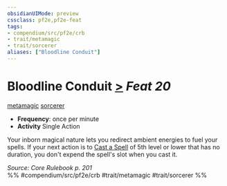```yaml
---
obsidianUIMode: preview
cssclass: pf2e,pf2e-feat
tags:
- compendium/src/pf2e/crb
- trait/metamagic
- trait/sorcerer
aliases: ["Bloodline Conduit"]
---
```

# Bloodline Conduit  [>](../../Rules/core-rulebook/chapter-9-playing-the-game.md#Actions "Single Action") *Feat 20*  
[metamagic](../../Rules/traits/metamagic.md)  [sorcerer](../../Rules/traits/sorcerer.md)  

- **Frequency**: once per minute
- **Activity** Single Action

Your inborn magical nature lets you redirect ambient energies to fuel your spells. If your next action is to [Cast a Spell](../../Rules/actions/cast-a-spell.md) of 5th level or lower that has no duration, you don't expend the spell's slot when you cast it.

*Source: Core Rulebook p. 201*  
%% #compendium/src/pf2e/crb #trait/metamagic #trait/sorcerer %%